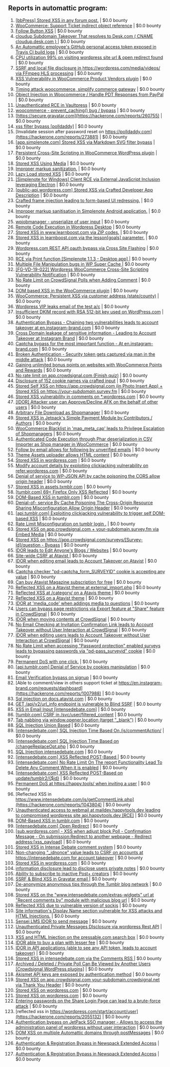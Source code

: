 ## Reports in automattic program:
1. [[bbPress] Stored XSS in any forum post.](https://hackerone.com/reports/151117) | $0.0 bounty
2. [WooCommerce: Support Ticket indirect object reference](https://hackerone.com/reports/91599) | $0.0 bounty
3. [Follow Button XSS](https://hackerone.com/reports/172574) | $0.0 bounty
4. [cloudup Subdomain Takeover That resolves to Desk.com ( CNAME cloudup.desk.com ) ](https://hackerone.com/reports/201796) | $0.0 bounty
5. [An Automattic employee's GitHub personal access token exposed in Travis CI build logs](https://hackerone.com/reports/218264) | $0.0 bounty
6. [CPU utilization 99% on visiting wordpress site url & open redirect found](https://hackerone.com/reports/129091) | $0.0 bounty
7. [SSRF and local file disclosure in https://wordpress.com/media/videos/ via FFmpeg HLS processing](https://hackerone.com/reports/237381) | $0.0 bounty
8. [XSS Vulnerability in WooCommerce Product Vendors plugin](https://hackerone.com/reports/253313) | $0.0 bounty
9. [Timing attack woocommerce, simplify commerce gateway](https://hackerone.com/reports/239359) | $0.0 bounty
10. [Object Injection in Woocommerce / Handle PDT Responses from PayPal](https://hackerone.com/reports/245228) | $0.0 bounty
11. [Unauthenticated RCE in Vaultpress](https://hackerone.com/reports/236552) | $0.0 bounty
12. [woocommerce - prevent_caching() bug / bypass](https://hackerone.com/reports/241323) | $0.0 bounty
13. [https://secure.gravatar.com](https://hackerone.com/reports/260755) | $0.0 bounty
14. [xss filter bypass [polldaddy]](https://hackerone.com/reports/264832) | $0.0 bounty
15. [Invalidate session after password reset on https://polldaddy.com](https://hackerone.com/reports/273881) | $0.0 bounty
16. [[app.simplenote.com] Stored XSS via Markdown SVG filter bypass](https://hackerone.com/reports/271007) | $0.0 bounty
17. [Persistent Cross-Site Scripting in WooCommerce WordPress plugin](https://hackerone.com/reports/152692) | $0.0 bounty
18. [Stored XSS Using Media](https://hackerone.com/reports/275386) | $0.0 bounty
19. [Improper markup sanitization.](https://hackerone.com/reports/289823) | $0.0 bounty
20. [Lazy Load stored XSS](https://hackerone.com/reports/152416) | $0.0 bounty
21. [[Simplenote for Windows] Client RCE via External JavaScript Inclusion leveraging Electron](https://hackerone.com/reports/291539) | $0.0 bounty
22. [[public-api.wordpress.com] Stored XSS via Crafted Developer App Description](https://hackerone.com/reports/293743) | $0.0 bounty
23. [Crafted frame injection leading to form-based UI redressing.](https://hackerone.com/reports/291683) | $0.0 bounty
24. [Improper markup sanitisation in Simplenote Android application.](https://hackerone.com/reports/297547) | $0.0 bounty
25. [wpjobmanager - unserialize of user input](https://hackerone.com/reports/308489) | $0.0 bounty
26. [Remote Code Execution in Wordpress Desktop](https://hackerone.com/reports/301458) | $0.0 bounty
27. [Stored XSS in www.learnboost.com via ZIP codes.](https://hackerone.com/reports/300812) | $0.0 bounty
28. [Stored XSS in learnboost.com via the lesson[goals] parameter.](https://hackerone.com/reports/300270) | $0.0 bounty
29. [Wordpress.com REST API oauth bypass via Cross Site Flashing](https://hackerone.com/reports/176308) | $0.0 bounty
30. [RCE via Print function [Simplenote 1.1.3 - Desktop app] ](https://hackerone.com/reports/358049) | $0.0 bounty
31. [Multiple File Manipulation bugs in WP Super Cache ](https://hackerone.com/reports/240886) | $0.0 bounty
32. [[FG-VD-19-022] Wordpress WooCommerce Cross-Site Scripting Vulnerability Notification](https://hackerone.com/reports/495583) | $0.0 bounty
33. [No Rate Limit on CrowdSignal Polls when Adding Comment](https://hackerone.com/reports/488923) | $0.0 bounty
34. [DOM based XSS in the WooCommerce plugin](https://hackerone.com/reports/507139) | $0.0 bounty
35. [WooCommerce: Persistent XSS via customer address (state/county)](https://hackerone.com/reports/530499) | $0.0 bounty
36. [Wordpress VIP leaks email of the test a/c](https://hackerone.com/reports/540301) | $0.0 bounty
37. [Insufficient DKIM record with RSA 512-bit key used on WordPress.com](https://hackerone.com/reports/550937) | $0.0 bounty
38. [Authentication Bypass - Chaining two vulnerabilities leads to account takeover at en.instagram-brand.com](https://hackerone.com/reports/209008) | $0.0 bounty
39. [Cross Domain leakage of sensitive information - Leading to Account Takeover at Instagram Brand](https://hackerone.com/reports/209352) | $0.0 bounty
40. [Captcha bypass for the most important function - At en.instagram-brand.com](https://hackerone.com/reports/206653) | $0.0 bounty
41. [Broken Authentication - Security token gets captured via man in the middle attack](https://hackerone.com/reports/206650) | $0.0 bounty
42. [Gaining unlimited bonus points on websites with WooCommerce Points and Rewards](https://hackerone.com/reports/592803) | $0.0 bounty
43. [No rate limit on app.crowdsignal.com (Finish quiz)](https://hackerone.com/reports/568832) | $0.0 bounty
44. [Disclosure of 152 cookie names via crafted input](https://hackerone.com/reports/310105) | $0.0 bounty
45. [Stored Self XSS on https://app.crowdsignal.com (in Photo Insert App) + Stored XSS on https://*your-subdomain*.survey.fm](https://hackerone.com/reports/667188) | $0.0 bounty
46. [Stored XSS vulnerability in comments on *.wordpress.com](https://hackerone.com/reports/707720) | $0.0 bounty
47. [[IDOR] Attacker user can Approve/Decline AFK on the behalf of other users](https://hackerone.com/reports/725569) | $0.0 bounty
48. [Arbitrary File Download as Shopmanager](https://hackerone.com/reports/402473) | $0.0 bounty
49. [Stored XSS in Jetpack's Simple Payment Module by Contributors / Authors](https://hackerone.com/reports/402753) | $0.0 bounty
50. [WooCommerce Blacklist in 'map_meta_cap' leads to Privilege Escalation of Shopmanagers](https://hackerone.com/reports/403039) | $0.0 bounty
51. [Authenticated Code Execution through Phar deserialization in CSV Importer as Shop manager in WooCommerce](https://hackerone.com/reports/403083) | $0.0 bounty
52. [Follow by email allows for following by unverified emails](https://hackerone.com/reports/762121) | $0.0 bounty
53. [Theme Assets uploader allows HTML content](https://hackerone.com/reports/769998) | $0.0 bounty
54. [Stored XSS in wordpress.com](https://hackerone.com/reports/733248) | $0.0 bounty
55. [Modify account details by exploiting clickjacking vulnerability on refer.wordpress.com](https://hackerone.com/reports/765355) | $0.0 bounty
56. [Denial of service to WP-JSON API by cache poisoning the CORS allow origin header](https://hackerone.com/reports/591302) | $0.0 bounty
57. [Stored XSS in assets.txmblr.com](https://hackerone.com/reports/870703) | $0.0 bounty
58. [[tumblr.com] 69< Firefox Only  XSS Reflected](https://hackerone.com/reports/915756) | $0.0 bounty
59. [DOM-Based XSS in tumblr.com](https://hackerone.com/reports/882546) | $0.0 bounty
60. [Denial-of- service By Cache Poisoning The Cross-Origin Resource Sharing Misconfiguration Allow Origin Header](https://hackerone.com/reports/921704) | $0.0 bounty
61. [[api.tumblr.com] Exploiting clickjacking vulnerability to trigger self DOM-based XSS](https://hackerone.com/reports/953579) | $0.0 bounty
62. [Rate Limit Misconfiguration on tumblr login .](https://hackerone.com/reports/708917) | $0.0 bounty
63. [Stored XSS on app.crowdsignal.com + your-subdomain.survey.fm via Embed Media](https://hackerone.com/reports/920005) | $0.0 bounty
64. [Stored XSS on https://app.crowdsignal.com/surveys/[Survey-Id]/question - Bypass](https://hackerone.com/reports/974271) | $0.0 bounty
65. [IDOR leads to Edit Anyone's Blogs / Websites](https://hackerone.com/reports/974222) | $0.0 bounty
66. [Site-wide CSRF at Atavist ](https://hackerone.com/reports/951292) | $0.0 bounty
67. [IDOR when editing email leads to Account Takeover on Atavist](https://hackerone.com/reports/950881) | $0.0 bounty
68. [Captcha checker "pd-captcha_form_SURVEYID" cookie is accepting any value](https://hackerone.com/reports/920357) | $0.0 bounty
69. [Can buy Atavist Magazine subscription for free](https://hackerone.com/reports/951230) | $0.0 bounty
70. [Reflected XSS on a Atavist theme at external_import.php](https://hackerone.com/reports/976657) | $0.0 bounty
71. [Reflected XSS at /category/ on a Atavis theme ](https://hackerone.com/reports/950845) | $0.0 bounty
72. [Reflected XSS on a Atavist theme](https://hackerone.com/reports/947790) | $0.0 bounty
73. [IDOR at 'media_code' when addings media to questions](https://hackerone.com/reports/915133) | $0.0 bounty
74. [Users can bypass page restrictions via Export feature at "Share" feature in CrowdSignal](https://hackerone.com/reports/915140) | $0.0 bounty
75. [IDOR when moving contents at CrowdSignal](https://hackerone.com/reports/915127) | $0.0 bounty
76. [No Email Checking at Invitation Confirmation Link leads to Account Takeover without User Interaction at CrowdSignal](https://hackerone.com/reports/915110) | $0.0 bounty
77. [IDOR when editing users leads to Account Takeover without User Interaction at CrowdSignal](https://hackerone.com/reports/915114) | $0.0 bounty
78. [No Rate Limit when accessing "Password protection" enabled surveys leads to bypassing passwords via "pd-pass_surveyid" cookie](https://hackerone.com/reports/905816) | $0.0 bounty
79. [Permanent DoS with one click.](https://hackerone.com/reports/975827) | $0.0 bounty
80. [[api.tumblr.com] Denial of Service by cookies manipulation](https://hackerone.com/reports/1005421) | $0.0 bounty
81. [Email Verification bypass on signup](https://hackerone.com/reports/1040047) | $0.0 bounty
82. [Able to comment/view in others support ticket at https://en.instagram-brand.com/requests/dashboard](https://hackerone.com/reports/1007988) | $0.0 bounty
83. [Sql injection on docs.atavist.com](https://hackerone.com/reports/1039315) | $0.0 bounty
84. [GET /api/v2/url_info endpoint is vulnerable to Blind SSRF](https://hackerone.com/reports/1057531) | $0.0 bounty
85. [XSS in Email Input [intensedebate.com]](https://hackerone.com/reports/1037714) | $0.0 bounty
86. [[tumblr.com] CSRF in /svc/user/filtered_content](https://hackerone.com/reports/1010806) | $0.0 bounty
87. [Tab nabbing via window.opener.location (target "_blank")](https://hackerone.com/reports/984947) | $0.0 bounty
88. [SQL Injection Union Based](https://hackerone.com/reports/1046084) | $0.0 bounty
89. [[intensedebate.com] SQL Injection Time Based On /js/commentAction/](https://hackerone.com/reports/1044698) | $0.0 bounty
90. [[intensedebate.com] SQL Injection Time Based on /changeReplaceOpt.php](https://hackerone.com/reports/1042746) | $0.0 bounty
91. [SQL Injection  intensedebate.com](https://hackerone.com/reports/1069561) | $0.0 bounty
92. [[intensedebate.com] XSS Reflected POST-Based ](https://hackerone.com/reports/1040533) | $0.0 bounty
93. [[intensedebate.com] No Rate Limit On The report Functionality Lead To Delete Any Comment When it is enabled](https://hackerone.com/reports/1051734) | $0.0 bounty
94. [[intensedebate.com] XSS Reflected POST-Based on update/tumblr2/{$id}](https://hackerone.com/reports/1040639) | $0.0 bounty
95. [Permanent DoS at https://happy.tools/ when inviting a user](https://hackerone.com/reports/1041173) | $0.0 bounty
96. [Reflected XSS in https://www.intensedebate.com/js/getCommentLink.php](https://hackerone.com/reports/1043804) | $0.0 bounty
97. [Unauthenticated access to webmail at maildev.happytools.dev leading to compromised wordpress site api.happytools.dev [RCE]](https://hackerone.com/reports/1067547) | $0.0 bounty
98. [DOM-Based XSS in tumblr.com](https://hackerone.com/reports/949382) | $0.0 bounty
99. [[intensedebate.com] Open Redirect](https://hackerone.com/reports/1050193) | $0.0 bounty
100. [[sub.wordpress.com] - XSS when adjust block Poll - Confirmation Message -  On submission:Redirect to another webpage - Redirect address:[xss_payload]](https://hackerone.com/reports/1050733) | $0.0 bounty
101. [Stored XSS in Intense Debate comment system](https://hackerone.com/reports/1039750) | $0.0 bounty
102. [Non-changing "_idnonce" value leads to CSRF on accounts at https://intensedebate.com for account takeover](https://hackerone.com/reports/1090982) | $0.0 bounty
103. [Stored XSS in wordpress.com](https://hackerone.com/reports/1054526) | $0.0 bounty
104. [information disclosure lead to disclose users private notes](https://hackerone.com/reports/1070081) | $0.0 bounty
105. [Ability to subscribe to inactive Post+ creators](https://hackerone.com/reports/1322334) | $0.0 bounty
106. [SSRF & Blind XSS in Gravatar email ](https://hackerone.com/reports/1100096) | $0.0 bounty
107. [De-anonymize anonymous tips through the Tumblr blog network](https://hackerone.com/reports/1484168) | $0.0 bounty
108. [Stored XSS on the "www.intensedebate.com/extras-widgets" url at "Recent comments by" module with malicious blog url](https://hackerone.com/reports/1083734) | $0.0 bounty
109. [Reflected XSS due to vulnerable version of sockjs](https://hackerone.com/reports/1100326) | $0.0 bounty
110. [ Site information's Display Name section vulnerable for XSS attacks and HTML Injections.](https://hackerone.com/reports/1554888) | $0.0 bounty
111. [Sensei LMS IDOR to send message](https://hackerone.com/reports/1592596) | $0.0 bounty
112. [Unauthenticated Private Messages DIsclosure via wordpress Rest API](https://hackerone.com/reports/1590237) | $0.0 bounty
113. [XSS and HTML Injection on the pressable.com search box](https://hackerone.com/reports/1537149) | $0.0 bounty
114. [IDOR able to buy a plan with lesser fee](https://hackerone.com/reports/1679276) | $0.0 bounty
115. [IDOR in API applications (able to see any API token, leads to account takeover)](https://hackerone.com/reports/1695454) | $0.0 bounty
116. [Stored XSS in intensedebate.com via the Comments RSS ](https://hackerone.com/reports/1664914) | $0.0 bounty
117. [Archived / Deleted / Private Poll Can Be Viewed by Another Users [Crowdsignal WordPress plugins]](https://hackerone.com/reports/1711318) | $0.0 bounty
118. [Akismet API keys are exposed by authentication method](https://hackerone.com/reports/1736846) | $0.0 bounty
119. [Stored XSS on app.crowdsignal.com  your-subdomain.crowdsignal.net via Thank You Header](https://hackerone.com/reports/1842822) | $0.0 bounty
120. [Stored XSS on  wordpress.com](https://hackerone.com/reports/1987172) | $0.0 bounty
121. [Stored XSS on wordpress.com](https://hackerone.com/reports/2012636) | $0.0 bounty
122. [Entering passwords on the Share Login Page can lead to a brute-force attack](https://hackerone.com/reports/2039447) | $0.0 bounty
123. [reflected xss in https://wordpress.com/start/account/user](https://hackerone.com/reports/2055132) | $0.0 bounty
124. [Authentication bypass on JetPack SSO manager - Allows to access the administration panel of wordpress without user interaction](https://hackerone.com/reports/2037902) | $0.0 bounty
125. [DOM XSS on multiple Automattic domains through postMessages](https://hackerone.com/reports/2371019) | $0.0 bounty
126. [Authentication & Registration Bypass in Newspack Extended Access](https://hackerone.com/reports/2472798) | $0.0 bounty
127. [Authentication & Registration Bypass in Newspack Extended Access](https://hackerone.com/reports/2536758) | $0.0 bounty